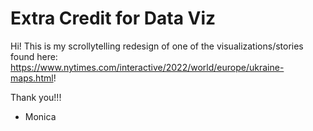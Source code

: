 # Extra Credit for Data Viz

Hi! This is my scrollytelling redesign of one of the visualizations/stories 
found here: https://www.nytimes.com/interactive/2022/world/europe/ukraine-maps.html!

Thank you!!!

- Monica
